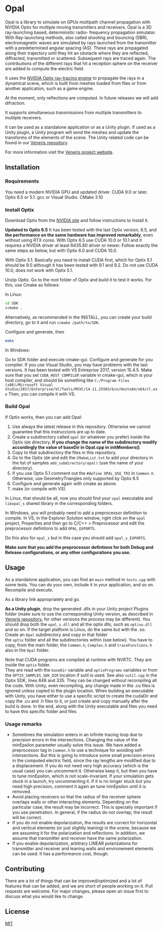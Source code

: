 # Opal

Opal is a library to simulate on GPUs multipath channel propagation with NVIDIA Optix for multiple moving transmitters and receivers.
Opal is a 3D ray-launching based, deterministic radio-
frequency propagation simulator. With Ray-launching methods, 
also called shooting and bouncing (SBR), electromagnetic waves are simulated by rays launched from
the transmitter with a predetermined angular spacing (AS).
These rays are propagated along their trajectory until they hit
an obstacle where they are reflected, diffracted, transmitted
or scattered. Subsequent rays are traced again. The contributions of the different rays that hit a reception sphere on
the receiver are added to compute the electric field. 

It uses the [NVIDIA Optix ray-tracing engine](https://developer.nvidia.com/optix) to propagate the rays in a 
dynamical scene, 
which is built from meshes loaded from files or from another application, such 
as a game engine.

At the moment, only reflections are computed. In future releases we will add difraction.

It supports simultaneous transmissions from multiple transmitters to multiple receivers.


It can be used as a standalone application or as a Unity plugin. If used as
a Unity plugin, a Unity program will send the meshes and update the transforms 
of the elements of the scene. The Unity related code can be found in 
our   [Veneris repository](https://gitlab.com/esteban.egea/veneris).

For more information visit the [Veneris project website](http://pcacribia.upct.es/veneris).

## Installation

### Requirements
You need a modern NVIDIA GPU and updated driver.  CUDA 9.0 or later. Optix 6.5 or 5.1. gcc or Visual Studio.
CMake 3.10

### Install Optix
Download Optix from the [NVIDIA site](https://developer.nvidia.com/optix) and 
follow instructions to install it.

**Updated to Optix 6.5**
It has been tested with the last Optix version, 6.5, and **the performance on the same hardware has improved remarkably**, even without using RTX cores. With Optix 6.5 
 use CUDA 10.0 or 10.1 and it requires a NVIDIA driver at least R435.80 driver or newer. Follow exactly the same steps as below, but with Optix 6.0 and CUDA 10.0.

With Optix 5.1.
Basically you need to install CUDA first, which for Optix 5.1 should be 9.0 
although it has been tested with 9.1 and 9.2. Do not use CUDA 10.0, does not work with Optix 5.1.

Unzip Optix. Go to the root folder of Optix and build it to test it works. For this, use Cmake as follows:

In Linux: 
```bash
cd SDK
ccmake .
```
Alternatively, as recommended in the INSTALL, you can create your build directory, go to it and run ``ccmake /path/to/SDK``. 

Configure and generate, then
```bash
make
```

In Windows:

Go to SDK folder and execute cmake-gui. Configure and generate for you compiler. If you use Visual Studio, you 
may have problems with the last versions. It has been tested with VS Entreprise 2017, version 15.4.5.
Make sure that you set `CUDA_HOST_COMPILER` variable in cmake-gui, which is your host compiler, and should be something like `C:/Program Files (x86)/Microsoft Visual Studio/2017/Enterprise/VC/Tools/MSVC/14.11.25503/bin/Hostx64/x64/cl.exe`
Then, you can compile it with VS.

### Build Opal

If Optix works, then you can add Opal:
1. Use always the latest release in this repository. Otherwise we cannot guarantee that this instruccions are up to date.
1. Create a subdirectory called `opal` (or whatever you prefer) inside the Optix `SDK` directory. **If you change the name of the subdirectory modify accordingly the value of baseDir in Opal.cpp in initMembers()**.
2. Copy to that subdirectory the files in this repository.
3. Go to the Optix `SDK` and edit the `CMakeList.txt` to add your directory in the list of samples `add_subdirectory(opal)` (use the name of your directory).
3. If you use Optix 5.1 comment out the ``#define OPAL_USE_TRI`` in ``Common.h``. Otherwise, use GeometryTriangles only supported by Optix 6.5
4. Configure and generate again with cmake as above.
5. make (or compile with VS).

In Linux, that should be all, now you should find your `opal` executable and `libopal_s` shared library in the corresponding folders.


In Windows, you will probably need to add a preprocessor definition to compile. In VS, in the Explorer Solution window, right click on the `opal` project, Properties and then go to C/C++ > Preprocessor and edit the preprocessor defintions to add `OPAL_EXPORTS`. 

Do this also for `opal_s` but in this case you should add `opal_s_EXPORTS`. 

**Make sure that you add the preprocessor defintions  for both Debug and Release configurations, or any other configurations you use.**


## Usage
As a standalone application, you can find an `main` method in `tests.cpp` with some tests. You can do your own, include it in your application, and 
so on. Recompile and execute. 

As a library link appropriately and go. 

**As a Unity plugin**, drop the generated .dlls  in your Unity project Plugins folder (make sure to use the corresponding Unity version, as described in [Veneris repository](https://gitlab.com/esteban.egea/veneris), for other versions the process may be different). You should drop both the `opal_s.dll` and all the optix dlls, such as `optixu.dll` and so on. If the target platform is Linux, do the same but with the .so. Create an `Opal` subdirectory and copy in that folder  
the `optix` folder and all the subdirectories within (see below). You have to copy, from the main folder, the `Common.h`, `Complex.h` and  `traceFunctions.h` also in the `Opal` folder. 

Note that CUDA programs are compiled at runtime with NVRTC. They are inside the `optix` folder.  
They are read with the `baseDir` variable and `optixPrograms` variables or  from the `OPTIX_SAMPLES_SDK_DIR` location if sutil is used.  See also `sutil.cpp` in the Optix SDK, lines 848 and 335.
They can be changed without recompiling all the code.
With Unity, even recompiling, any  change made in the .cu files is ignored unless copied to the plugin location.
When building an executable with Unity, you have either to use a specific script to create the cudaDir and copy the .cu and .h files to it, or just create and copy manually after the build is done. In the end, along with the Unity executable and files you need to have this specific folder and files 

### Usage remarks
* Sometimes the simulation enters in an infinite tracing loop due to precision errors in the intersections. Changing the value of the minEpsilon parameter usually solve this issue. We have added a 
preprocessor tag in `Common.h` to use a technique for avoiding self-intersections. But this is going to introduce some small precision errors in the computed electric field, since the ray lengths are modified due to a displacement.
If you do not need very high accuracy (which is the usual case) you can  uncomment it. Otherwise keep it, but then you have to tune minEpsilon, which is not scale-invariant. If your simulation gets stuck in a launch, try uncommenting it.  If it is no longer stuck but you need high precision, comment it again an tune minEpsilon until it is removed.
* Avoid placing receivers so that the radius of the receiver sphere overlaps walls or other interacting elements. Depending on the particular case, the result may be incorrect. This is specially important if you use penetration. In general, if the radius do not overlap, the 
result will be correct. 
* If you do not enable depolarization, the results are correct for horizontal and vertical elements (or just slightly leaning) in the scene, because we are assuming it for the polarization and reflections. In addition, we assume that transmitter and receiver have the same polarization.
* If you enable depolarization, arbitrary LINEAR polarizations for transmitter and receiver and leaning walls and environement elements can be used. It has a performance cost, though.



## Contributing
There are a lot of things that can be improved/optimized and a lot of features that can be added, and we are short of people working on it. Pull requests are welcome. For major changes, please open an issue first to discuss what you would like to change.


## License
[MIT](https://choosealicense.com/licenses/mit/)
